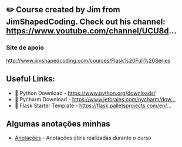 

## ✏️ Course created by Jim from JimShapedCoding. Check out his channel: https://www.youtube.com/channel/UCU8d...

### Site de apoio 
http://www.jimshapedcoding.com/courses/Flask%20Full%20Series

## Useful Links:
+ 🔗 Python Download - https://www.python.org/downloads/​​
+ 🔗 Pycharm Download - https://www.jetbrains.com/pycharm/dow...​
+ 🔗 Flask Starter Template - https://flask.palletsprojects.com/en/...


## Algumas anotações minhas

+ [Anotações](anotações) - Anotações úteis realizadas durante o curso